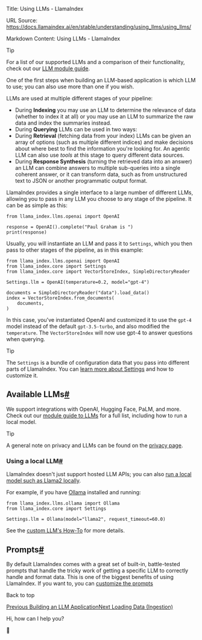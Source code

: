 Title: Using LLMs - LlamaIndex

URL Source: https://docs.llamaindex.ai/en/stable/understanding/using_llms/using_llms/

Markdown Content:
Using LLMs - LlamaIndex


Tip

For a list of our supported LLMs and a comparison of their functionality, check out our [LLM module guide](https://docs.llamaindex.ai/en/stable/module_guides/models/llms/).

One of the first steps when building an LLM-based application is which LLM to use; you can also use more than one if you wish.

LLMs are used at multiple different stages of your pipeline:

*   During **Indexing** you may use an LLM to determine the relevance of data (whether to index it at all) or you may use an LLM to summarize the raw data and index the summaries instead.
*   During **Querying** LLMs can be used in two ways:
*   During **Retrieval** (fetching data from your index) LLMs can be given an array of options (such as multiple different indices) and make decisions about where best to find the information you're looking for. An agentic LLM can also use _tools_ at this stage to query different data sources.
*   During **Response Synthesis** (turning the retrieved data into an answer) an LLM can combine answers to multiple sub-queries into a single coherent answer, or it can transform data, such as from unstructured text to JSON or another programmatic output format.

LlamaIndex provides a single interface to a large number of different LLMs, allowing you to pass in any LLM you choose to any stage of the pipeline. It can be as simple as this:

```
from llama_index.llms.openai import OpenAI

response = OpenAI().complete("Paul Graham is ")
print(response)
```

Usually, you will instantiate an LLM and pass it to `Settings`, which you then pass to other stages of the pipeline, as in this example:

```
from llama_index.llms.openai import OpenAI
from llama_index.core import Settings
from llama_index.core import VectorStoreIndex, SimpleDirectoryReader

Settings.llm = OpenAI(temperature=0.2, model="gpt-4")

documents = SimpleDirectoryReader("data").load_data()
index = VectorStoreIndex.from_documents(
    documents,
)
```

In this case, you've instantiated OpenAI and customized it to use the `gpt-4` model instead of the default `gpt-3.5-turbo`, and also modified the `temperature`. The `VectorStoreIndex` will now use gpt-4 to answer questions when querying.

Tip

The `Settings` is a bundle of configuration data that you pass into different parts of LlamaIndex. You can [learn more about Settings](https://docs.llamaindex.ai/en/stable/module_guides/supporting_modules/settings/) and how to customize it.

Available LLMs[#](https://docs.llamaindex.ai/en/stable/understanding/using_llms/using_llms/#available-llms "Permanent link")
----------------------------------------------------------------------------------------------------------------------------

We support integrations with OpenAI, Hugging Face, PaLM, and more. Check out our [module guide to LLMs](https://docs.llamaindex.ai/en/stable/module_guides/models/llms/) for a full list, including how to run a local model.

Tip

A general note on privacy and LLMs can be found on the [privacy page](https://docs.llamaindex.ai/en/stable/understanding/using_llms/privacy/).

### Using a local LLM[#](https://docs.llamaindex.ai/en/stable/understanding/using_llms/using_llms/#using-a-local-llm "Permanent link")

LlamaIndex doesn't just support hosted LLM APIs; you can also [run a local model such as Llama2 locally](https://replicate.com/blog/run-llama-locally).

For example, if you have [Ollama](https://github.com/ollama/ollama) installed and running:

```
from llama_index.llms.ollama import Ollama
from llama_index.core import Settings

Settings.llm = Ollama(model="llama2", request_timeout=60.0)
```

See the [custom LLM's How-To](https://docs.llamaindex.ai/en/stable/module_guides/models/llms/usage_custom/) for more details.

Prompts[#](https://docs.llamaindex.ai/en/stable/understanding/using_llms/using_llms/#prompts "Permanent link")
--------------------------------------------------------------------------------------------------------------

By default LlamaIndex comes with a great set of built-in, battle-tested prompts that handle the tricky work of getting a specific LLM to correctly handle and format data. This is one of the biggest benefits of using LlamaIndex. If you want to, you can [customize the prompts](https://docs.llamaindex.ai/en/stable/module_guides/models/prompts/)

Back to top

[Previous Building an LLM Application](https://docs.llamaindex.ai/en/stable/understanding/)[Next Loading Data (Ingestion)](https://docs.llamaindex.ai/en/stable/understanding/loading/loading/)

Hi, how can I help you?

🦙
